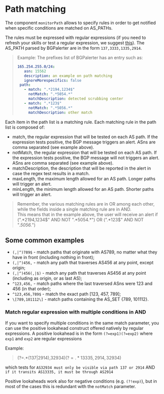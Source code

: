 # Path matching

The component `monitorPath` allows to specify rules in order to get notified when specific conditions are matched on AS_PATHs.

The rules must be expressed with regular expressions (if you need to refresh your skills or test a regular expression, we suggest [this](https://regex101.com/)).
The AS_PATH parsed by BGPalerter are in the form `137,3333,1335,2914`.

> Example: 
> The prefixes list of BGPalerter has an entry such as:
> ```yaml
> 165.254.255.0/24:
>    asn: 15562
>    description: an example on path matching
>    ignoreMorespecifics: false
>  path:
>    - match: ".*2194,1234$"
>      notMatch: ".*5054.*"
>      matchDescription: detected scrubbing center
>    - match: ".*123$"
>      notMatch: ".*5056.*"
>      matchDescription: other match
> ```

Each item in the path list is a matching rule.
Each matching rule in the path list is composed of:
* match, the regular expression that will be tested on each AS path. If the expression tests positive, the BGP message triggers an alert. ASns are comma separated (see example above).
* notMatch, the regular expression that will be tested on each AS path. If the expression tests positive, the BGP message will not triggers an alert. ASns are comma separated (see example above).
* matchDescription, the description that will be reported in the alert in case the regex test results in a match.
* maxLength, the maximum length allowed for an AS path. Longer paths will trigger an alert.
* minLength, the minimum length allowed for an AS path. Shorter paths will trigger an alert.

> Remember, the various matching rules are in OR among each other, while the fields inside a single matching rule are in AND.  
> This means that in the example above, the user will receive an alert if (".*2194,1234$" AND NOT ".*5054.*") OR (".*123$" AND NOT ".*5056.*") 

## Some common examples

* `(,|^)789$` - match paths that originate with AS789, no matter what they have in front (including nothing in front);
* `(,|^)456,` - match any path that traverses AS456 at any point, except origin;
* `(,|^)456(,|$)` - match any path that traverses AS456 at any point (including as origin, or as last AS);
* `^123,456,` - match paths where the last traversed ASns were 123 and 456 (in that order);
* `^123,456,789$` - match the exact path [123, 457, 789];
* `\[789,101112\]` - match paths containing the AS_SET {789, 101112}.


### Match regular expression with multiple conditions in AND

If you want to specify multiple conditions in the same match parameter, you can use the positive lookahead construct offered natively by regular expressions.
A positive lookahead is in the form `(?=exp1)(?=exp2)` where `exp1` and `exp2` are regular expressions

Example: 
> (?=.*(137|2914),32934$)(?=.*13335,2914,32934$)

which tests for `AS32934 must only be visible via path 137 or 2914` AND `if it transits AS13335, it must be through AS2914`

Positive lookaheads work also for negative conditions (e.g. `(?!exp)`), but in most of the cases this is redundant with the `notMatch` parameter.




